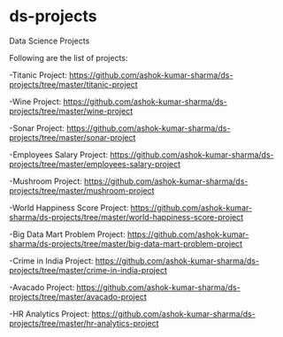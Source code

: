 # ds-projects
Data Science Projects

Following are the list of projects:

  -Titanic Project: https://github.com/ashok-kumar-sharma/ds-projects/tree/master/titanic-project
  
  -Wine Project: https://github.com/ashok-kumar-sharma/ds-projects/tree/master/wine-project
  
  -Sonar Project: https://github.com/ashok-kumar-sharma/ds-projects/tree/master/sonar-project
  
  -Employees Salary Project: https://github.com/ashok-kumar-sharma/ds-projects/tree/master/employees-salary-project
  
  -Mushroom Project: https://github.com/ashok-kumar-sharma/ds-projects/tree/master/mushroom-project
  
  -World Happiness Score Project: https://github.com/ashok-kumar-sharma/ds-projects/tree/master/world-happiness-score-project

  -Big Data Mart Problem Project: https://github.com/ashok-kumar-sharma/ds-projects/tree/master/big-data-mart-problem-project
  
  -Crime in India Project: https://github.com/ashok-kumar-sharma/ds-projects/tree/master/crime-in-india-project
  
  -Avacado Project: https://github.com/ashok-kumar-sharma/ds-projects/tree/master/avacado-project
  
  -HR Analytics Project: https://github.com/ashok-kumar-sharma/ds-projects/tree/master/hr-analytics-project
